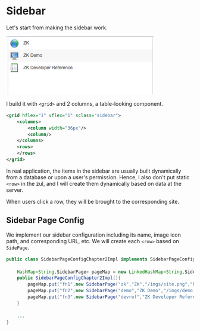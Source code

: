 # Sidebar
Let's start from making the sidebar work.

![](/images/sidebar.png)

I build it with `<grid>` and 2 columns, a table-looking component.
```xml
<grid hflex="1" vflex="1" sclass="sidebar">
    <columns>
        <column width="36px"/>
        <column/>
    </columns>
    <rows>
    </rows>
</grid>
```
In real application, the items in the sidebar are usually built dynamically from a database or upon a user's permission. Hence, I also don't put static `<row>` in the zul, and I will create them dynamically based on data at the server.

When users click a row, they will be brought to the corresponding site.


## Sidebar Page Config
We implement our sidebar configuration including its name, image icon path, and corresponding URL, etc. We will create each `<row>` based on `SidePage`.

```Java
public class SidebarPageConfigChapter2Impl implements SidebarPageConfig{

	HashMap<String,SidebarPage> pageMap = new LinkedHashMap<String,SidebarPage>();
	public SidebarPageConfigChapter2Impl(){		
		pageMap.put("fn1",new SidebarPage("zk","ZK","/imgs/site.png","http://www.zkoss.org/"));
		pageMap.put("fn2",new SidebarPage("demo","ZK Demo","/imgs/demo.png","http://www.zkoss.org/zkdemo"));
		pageMap.put("fn3",new SidebarPage("devref","ZK Developer Reference","/imgs/doc.png","http://books.zkoss.org/wiki/ZK_Developer's_Reference"));
	}

	...
}
```
